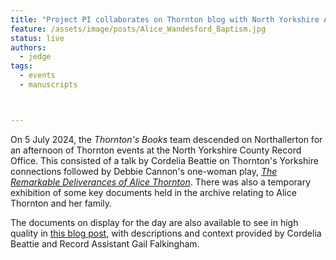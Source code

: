 ```yaml
---
title: "Project PI collaborates on Thornton blog with North Yorkshire Archives"
feature: /assets/image/posts/Alice_Wandesford_Baptism.jpg
status: live
authors:
  - jedge
tags:
  - events
  - manuscripts



---
```

On 5 July 2024, the *Thornton's Books* team descended on Northallerton for an afternoon of Thornton events at the North Yorkshire County Record Office. This consisted of a talk by Cordelia Beattie on Thornton's Yorkshire connections followed by Debbie Cannon's one-woman play, [*The Remarkable Deliverances of Alice Thornton*](https://debbiecannon.org/the-remarkable-deliverances-of-alice-thornton/). There was also a temporary exhibition of some key documents held in the archive relating to Alice Thornton and her family.

The documents on display for the day are also available to see in high quality in [this blog post](https://nycroblog.com/2024/07/04/alice-thornton/), with descriptions and context provided by Cordelia Beattie and Record Assistant Gail Falkingham. 






